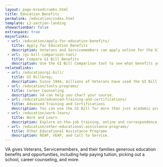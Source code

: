 ```yaml
---
layout: page-breadcrumbs.html
title: Education Benefits
permalink: /education/index.html
template: L2-section-landing
showactionbar: false
extraspace: true
majorlinks:
 - url: /education/apply-for-education-benefits/
   title: Apply for Education Benefits
   description: Veterans and Servicemembers can apply online for the GI Bill, the Montgomery GI Bill, and VEAP. Find out how to apply if you’re a spouse, survivor, or dependent.
 - url: /gi-bill-comparison-tool/
   title: Compare GI Bill Benefits
   description: Use the GI Bill Comparison tool to see what benefits you'll get at the school you want to attend.
relatedlinks:
 - url: /education/gi-bill/
   title: GI Bill&reg;
   description: Since 1944, millions of Veterans have used the GI Bill to pay for college.
 - url: /education/tools-programs/
   title: Career Counseling
   description: VA can help you chart your course.
 - url: /education/advanced-training-and-certifications/
   title: Advanced Training and Certifications
   description: You can use the GI Bill for more than just academic programs.
 - url: /education/work-learn/
   title: Work and Learn
   description: Explore on-the-job training, online and correspondence study, and other programs.
 - url: /education/other-educational-assistance-programs/
   title: Other Educational Assistance Programs
   description: REAP, VEAP, and Call to Service.
---
```


VA gives Veterans, Servicemembers, and their families generous education benefits and opportunities, including help paying tuition, picking out a school, career counseling, and more.
